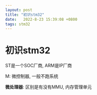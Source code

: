 ```yaml
---
layout: post
title: "初识stm32" 
date:   2022-8-23 15:39:08 +0800
tags: stm32
---
```


# 初识stm32

ST是一个SOC厂商, ARM是IP厂商

M: 微控制器, 一般不跑系统

**微处理器**: 区别是有没有MMU, 内存管理单元































